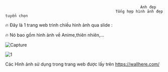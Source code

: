                                                                 Ảnh đẹp
                                                     Tổng hợp hình ảnh đẹp tuyển chọn

🔥 Đây là 1 trang web trình chiếu hình ảnh qua slide : 

🔥 Nó bao gồm hình ảnh về Anime,thiên nhiên,...

![Capture](https://user-images.githubusercontent.com/74084773/101906261-41aad480-3beb-11eb-833e-0cf1037ac98d.PNG)

![1](https://user-images.githubusercontent.com/74084773/101906468-92bac880-3beb-11eb-81f4-1fd7c69d8c16.PNG)


Các Hình ảnh sử dụng trong trang web được lấy trên https://wallhere.com/
